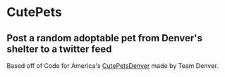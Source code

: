 CutePets
========

Post a random adoptable pet from Denver's shelter to a twitter feed
-------------------------------------------------------------------

Based off of Code for America's [CutePetsDenver](https://github.com/codeforamerica/cutepetsdenver) made by Team Denver.
